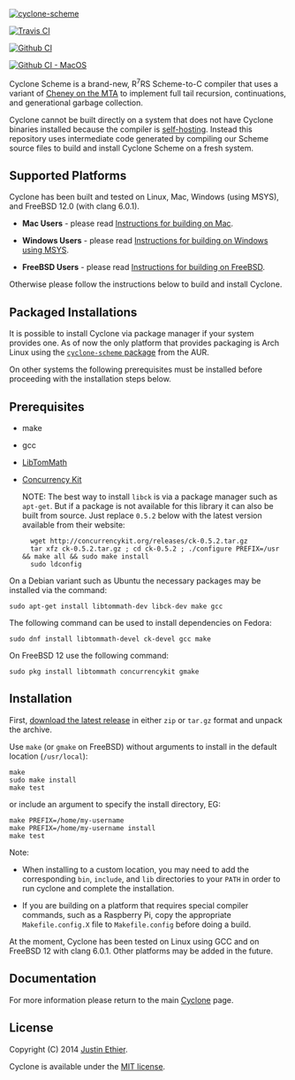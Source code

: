 [<img src="https://raw.githubusercontent.com/justinethier/cyclone/master/docs/images/cyclone-logo-04-bootstrap.png" alt="cyclone-scheme">](http://github.com/justinethier/cyclone)

[![Travis CI](https://travis-ci.org/justinethier/cyclone.svg?branch=master)](https://travis-ci.org/justinethier/cyclone)

[![Github CI](https://github.com/justinethier/cyclone-bootstrap/workflows/CI/badge.svg)](https://github.com/justinethier/cyclone-bootstrap)

[![Github CI - MacOS](https://github.com/justinethier/cyclone-bootstrap/workflows/CI%20MacOS/badge.svg)](https://github.com/justinethier/cyclone-bootstrap)

Cyclone Scheme is a brand-new, R<sup>7</sup>RS Scheme-to-C compiler that uses a variant of [Cheney on the MTA](http://www.pipeline.com/~hbaker1/CheneyMTA.html) to implement full tail recursion, continuations, and generational garbage collection.

Cyclone cannot be built directly on a system that does not have Cyclone binaries installed because the compiler is [self-hosting](https://en.wikipedia.org/wiki/Self-hosting). Instead this repository uses intermediate code generated by compiling our Scheme source files to build and install Cyclone Scheme on a fresh system. 

Supported Platforms
-------------------

Cyclone has been built and tested on Linux, Mac, Windows (using MSYS), and FreeBSD 12.0 (with clang 6.0.1).

- **Mac Users** - please read [Instructions for building on Mac](README.Mac.md).

- **Windows Users** - please read [Instructions for building on Windows using MSYS](README.Windows.md).

- **FreeBSD Users** - please read [Instructions for building on FreeBSD](README.FreeBSD.md).

Otherwise please follow the instructions below to build and install Cyclone.

Packaged Installations
----------------------

It is possible to install Cyclone via package manager if your system provides one. As of now the only platform that provides packaging is Arch Linux using the [`cyclone-scheme` package](https://aur.archlinux.org/packages/cyclone-scheme/) from the AUR.

On other systems the following prerequisites must be installed before proceeding with the installation steps below.

Prerequisites
-------------

- make
- gcc
- [LibTomMath](https://github.com/libtom/libtommath)
- [Concurrency Kit](http://concurrencykit.org/)

  NOTE: The best way to install `libck` is via a package manager such as `apt-get`. But if a package is not available for this library it can also be built from source. Just replace `0.5.2` below with the latest version available from their website:
    
        wget http://concurrencykit.org/releases/ck-0.5.2.tar.gz
        tar xfz ck-0.5.2.tar.gz ; cd ck-0.5.2 ; ./configure PREFIX=/usr && make all && sudo make install
        sudo ldconfig

On a Debian variant such as Ubuntu the necessary packages may be installed via the command:

    sudo apt-get install libtommath-dev libck-dev make gcc

The following command can be used to install dependencies on Fedora:

    sudo dnf install libtommath-devel ck-devel gcc make

On FreeBSD 12 use the following command:

    sudo pkg install libtommath concurrencykit gmake

Installation
------------

First, [download the latest release](https://github.com/justinethier/cyclone-bootstrap/releases) in either `zip` or `tar.gz` format and unpack the archive.

Use `make` (or `gmake` on FreeBSD) without arguments to install in the default location (`/usr/local`):

    make
    sudo make install
    make test

 or include an argument to specify the install directory, EG:

    make PREFIX=/home/my-username
    make PREFIX=/home/my-username install
    make test

Note:

- When installing to a custom location, you may need to add the corresponding `bin`, `include`, and `lib` directories to your `PATH` in order to run cyclone and complete the installation.

- If you are building on a platform that requires special compiler commands, such as a Raspberry Pi, copy the appropriate `Makefile.config.X` file to `Makefile.config` before doing a build.

At the moment, Cyclone has been tested on Linux using GCC and on FreeBSD 12 with clang 6.0.1. Other platforms may be added in the future.

Documentation
-------------
For more information please return to the main [Cyclone](https://github.com/justinethier/cyclone) page.

License
-------
Copyright (C) 2014 [Justin Ethier](http://github.com/justinethier).

Cyclone is available under the [MIT license](http://www.opensource.org/licenses/mit-license.php).
